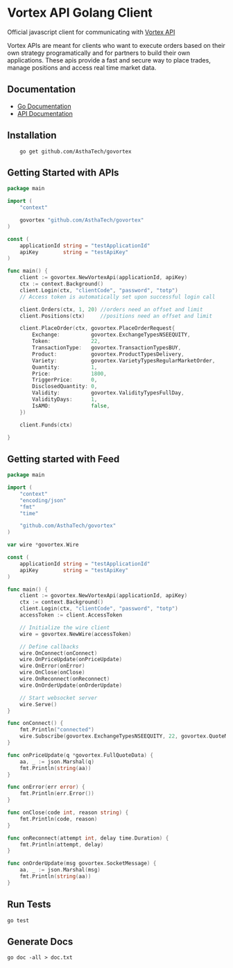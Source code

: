 # Vortex API Golang Client


Official javascript client for communicating with [Vortex API](https://asthatrade.com/vortex)

Vortex APIs are meant for clients who want to execute orders based on their own strategy programatically and for partners to build their own applications. These apis provide a fast and secure way to place trades, manage positions and access real time market data.


## Documentation 
- [Go Documentation](https://pkg.go.dev/github.com/AsthaTech/govortex)
- [API Documentation](https://vortex.asthatrade.com/docs/)

## Installation 

```
    go get github.com/AsthaTech/govortex
```


## Getting Started with APIs 

```go 
package main

import (
	"context"

	govortex "github.com/AsthaTech/govortex"
)

const (
	applicationId string = "testApplicationId"
	apiKey        string = "testApiKey"
)

func main() {
	client := govortex.NewVortexApi(applicationId, apiKey)
	ctx := context.Background()
	client.Login(ctx, "clientCode", "password", "totp")
	// Access token is automatically set upon successful login call

	client.Orders(ctx, 1, 20) //orders need an offset and limit
	client.Positions(ctx)     //positions need an offset and limit

	client.PlaceOrder(ctx, govortex.PlaceOrderRequest{
		Exchange:          govortex.ExchangeTypesNSEEQUITY,
		Token:             22,
		TransactionType:   govortex.TransactionTypesBUY,
		Product:           govortex.ProductTypesDelivery,
		Variety:           govortex.VarietyTypesRegularMarketOrder,
		Quantity:          1,
		Price:             1800,
		TriggerPrice:      0,
		DisclosedQuantity: 0,
		Validity:          govortex.ValidityTypesFullDay,
		ValidityDays:      1,
		IsAMO:             false,
	})

	client.Funds(ctx)

}

```

## Getting started with Feed 
```go 
package main

import (
	"context"
	"encoding/json"
	"fmt"
	"time"

	"github.com/AsthaTech/govortex"
)

var wire *govortex.Wire

const (
	applicationId string = "testApplicationId"
	apiKey        string = "testApiKey"
)

func main() {
	client := govortex.NewVortexApi(applicationId, apiKey)
	ctx := context.Background()
	client.Login(ctx, "clientCode", "password", "totp")
	accessToken := client.AccessToken

	// Initialize the wire client
	wire = govortex.NewWire(accessToken)

	// Define callbacks
	wire.OnConnect(onConnect)
	wire.OnPriceUpdate(onPriceUpdate)
	wire.OnError(onError)
	wire.OnClose(onClose)
	wire.OnReconnect(onReconnect)
	wire.OnOrderUpdate(onOrderUpdate)

	// Start websocket server
	wire.Serve()
}

func onConnect() {
	fmt.Println("connected")
	wire.Subscribe(govortex.ExchangeTypesNSEEQUITY, 22, govortex.QuoteModesFULL)
}

func onPriceUpdate(q *govortex.FullQuoteData) {
	aa, _ := json.Marshal(q)
	fmt.Println(string(aa))
}

func onError(err error) {
	fmt.Println(err.Error())
}

func onClose(code int, reason string) {
	fmt.Println(code, reason)
}

func onReconnect(attempt int, delay time.Duration) {
	fmt.Println(attempt, delay)
}

func onOrderUpdate(msg govortex.SocketMessage) {
	aa, _ := json.Marshal(msg)
	fmt.Println(string(aa))
}

```

## Run Tests 

```
go test
```

## Generate Docs 

```
go doc -all > doc.txt
```